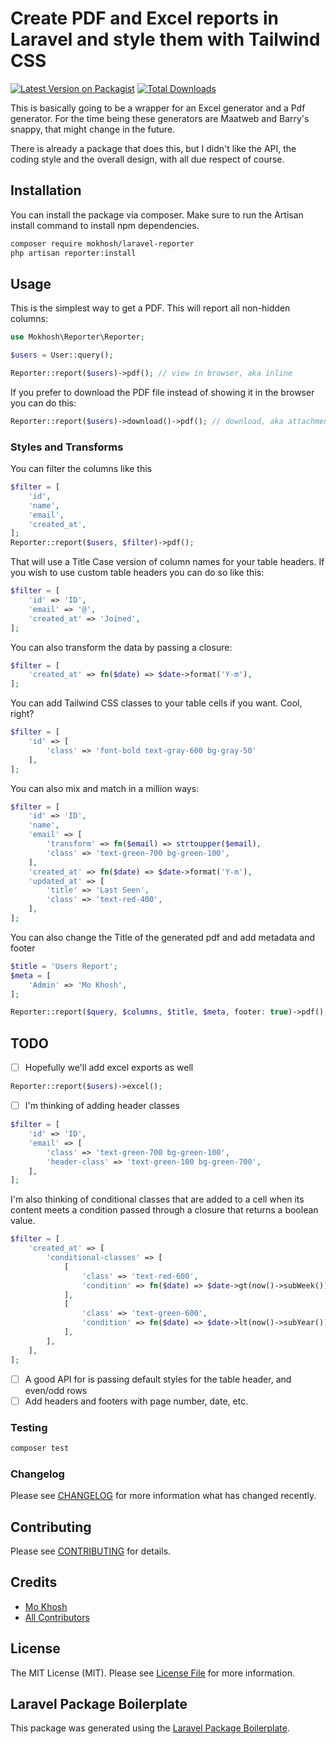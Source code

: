 # Create PDF and Excel reports in Laravel and style them with Tailwind CSS

[![Latest Version on Packagist](https://img.shields.io/packagist/v/mokhosh/laravel-reporter.svg?style=flat-square)](https://packagist.org/packages/mokhosh/laravel-reporter)
[![Total Downloads](https://img.shields.io/packagist/dt/mokhosh/laravel-reporter.svg?style=flat-square)](https://packagist.org/packages/mokhosh/laravel-reporter)

This is basically going to be a wrapper for an Excel generator and a Pdf generator. For the time being these generators are Maatweb and Barry's snappy, that might change in the future.

There is already a package that does this, but I didn't like the API, the coding style and the overall design, with all due respect of course.

## Installation

You can install the package via composer. Make sure to run the Artisan install command to install npm dependencies.

```bash
composer require mokhosh/laravel-reporter
php artisan reporter:install
```

## Usage
This is the simplest way to get a PDF. This will report all non-hidden columns:

```php
use Mokhosh\Reporter\Reporter;

$users = User::query();

Reporter::report($users)->pdf(); // view in browser, aka inline
```
If you prefer to download the PDF file instead of showing it in the browser you can do this:
```php
Reporter::report($users)->download()->pdf(); // download, aka attachment
```
### Styles and Transforms
You can filter the columns like this
```php
$filter = [
    'id',
    'name',
    'email',
    'created_at',
];
Reporter::report($users, $filter)->pdf();
```
That will use a Title Case version of column names for your table headers. If you wish to use custom table headers you can do so like this:
```php
$filter = [
    'id' => 'ID',
    'email' => '@',
    'created_at' => 'Joined',
];
```
You can also transform the data by passing a closure:
```php
$filter = [
    'created_at' => fn($date) => $date->format('Y-m'),
];
```
You can add Tailwind CSS classes to your table cells if you want. Cool, right?
```php
$filter = [
    'id' => [
        'class' => 'font-bold text-gray-600 bg-gray-50'
    ],
];
```
You can also mix and match in a million ways:
```php
$filter = [
    'id' => 'ID',
    'name',
    'email' => [
        'transform' => fn($email) => strtoupper($email),
        'class' => 'text-green-700 bg-green-100',
    ],
    'created_at' => fn($date) => $date->format('Y-m'),
    'updated_at' => [
        'title' => 'Last Seen',
        'class' => 'text-red-400',
    ],
];
````
You can also change the Title of the generated pdf and add metadata and footer
```php
$title = 'Users Report';
$meta = [
    'Admin' => 'Mo Khosh',
];

Reporter::report($query, $columns, $title, $meta, footer: true)->pdf();
```
## TODO
- [ ] Hopefully we'll add excel exports as well
```php
Reporter::report($users)->excel();
```
- [ ] I'm thinking of adding header classes
```php
$filter = [
    'id' => 'ID',
    'email' => [
        'class' => 'text-green-700 bg-green-100',
        'header-class' => 'text-green-100 bg-green-700',
    ],
];
```
I'm also thinking of conditional classes that are added to a cell when its content meets a condition passed through a closure that returns a boolean value.
```php
$filter = [
    'created_at' => [
        'conditional-classes' => [
            [
                'class' => 'text-red-600',
                'condition' => fn($date) => $date->gt(now()->subWeek()),
            ],
            [
                'class' => 'text-green-600',
                'condition' => fn($date) => $date->lt(now()->subYear()),
            ],
        ],
    ],
];
```
- [ ] A good API for is passing default styles for the table header, and even/odd rows
- [ ] Add headers and footers with page number, date, etc.

### Testing

``` bash
composer test
```

### Changelog

Please see [CHANGELOG](CHANGELOG.md) for more information what has changed recently.

## Contributing

Please see [CONTRIBUTING](CONTRIBUTING.md) for details.

## Credits

- [Mo Khosh](https://github.com/mokhosh)
- [All Contributors](../../contributors)

## License

The MIT License (MIT). Please see [License File](LICENSE.md) for more information.

## Laravel Package Boilerplate

This package was generated using the [Laravel Package Boilerplate](https://laravelpackageboilerplate.com).
